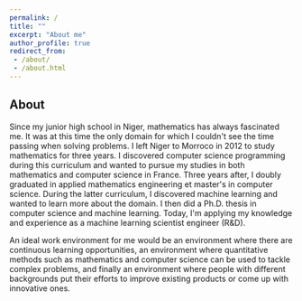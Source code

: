 ```yaml
---
permalink: /
title: ""
excerpt: "About me"
author_profile: true
redirect_from:
 - /about/
 - /about.html
---
```


About
------
Since my junior high school in Niger, mathematics has always fascinated me. It was at this time the only domain for which I couldn't see the time passing when solving problems. I left Niger to Morroco in 2012 to study mathematics for three years. I discovered computer science programming during this curriculum and wanted to pursue my studies in both mathematics and computer science in France. Three years after, I doubly graduated in applied mathematics engineering et master's in computer science. During the latter curriculum, I discovered machine learning and wanted to learn more about the domain. I then did a Ph.D. thesis in computer science and machine learning. Today, I'm applying my knowledge and experience as a machine learning scientist engineer (R&D).

An ideal work environment for me would be an environment where there are continuous learning opportunities, an environment where quantitative methods such as mathematics and computer science can be used to tackle complex problems, and finally an environment where people with different backgrounds put their efforts to improve existing products or come up with innovative ones.
